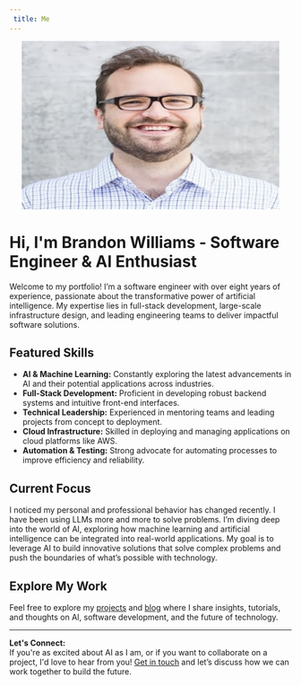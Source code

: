 ```yaml
---
 title: Me
---
```

<p align="center">
  <img width="460" height="300" src="assets/images/brandon-pro.jpg">
</p>

# Hi, I'm Brandon Williams - Software Engineer & AI Enthusiast

Welcome to my portfolio! I’m a software engineer with over eight years of experience, passionate about the transformative power of artificial intelligence. My expertise lies in full-stack development, large-scale infrastructure design, and leading engineering teams to deliver impactful software solutions.

## Featured Skills
- **AI & Machine Learning:** Constantly exploring the latest advancements in AI and their potential applications across industries.
- **Full-Stack Development:** Proficient in developing robust backend systems and intuitive front-end interfaces.
- **Technical Leadership:** Experienced in mentoring teams and leading projects from concept to deployment.
- **Cloud Infrastructure:** Skilled in deploying and managing applications on cloud platforms like AWS.
- **Automation & Testing:** Strong advocate for automating processes to improve efficiency and reliability.

## Current Focus
I noticed my personal and professional behavior has changed recently.  I have been using LLMs more and more to solve problems.  I’m diving deep into the world of AI, exploring how machine learning and artificial intelligence can be integrated into real-world applications. My goal is to leverage AI to build innovative solutions that solve complex problems and push the boundaries of what’s possible with technology.

## Explore My Work
Feel free to explore my [projects](projects.md) and [blog](Conversations-with-ChatGPT/index.md) where I share insights, tutorials, and thoughts on AI, software development, and the future of technology.

---

**Let's Connect:**  
If you're as excited about AI as I am, or if you want to collaborate on a project, I'd love to hear from you! [Get in touch](mailto:brandonwebdev@gmail.com) and let’s discuss how we can work together to build the future.


<!-- AdSense Script -->
<script async src="https://pagead2.googlesyndication.com/pagead/js/adsbygoogle.js?client=ca-pub-0206320615603992"
     crossorigin="anonymous"></script>


<div class="ad-container">
    <ins class="adsbygoogle"
         style="display:block"
         data-ad-client="ca-pub-0206320615603992"
         data-ad-slot="1234567890"
         data-ad-format="auto"></ins>
    <script>
         (adsbygoogle = window.adsbygoogle || []).push({});
    </script>
</div>